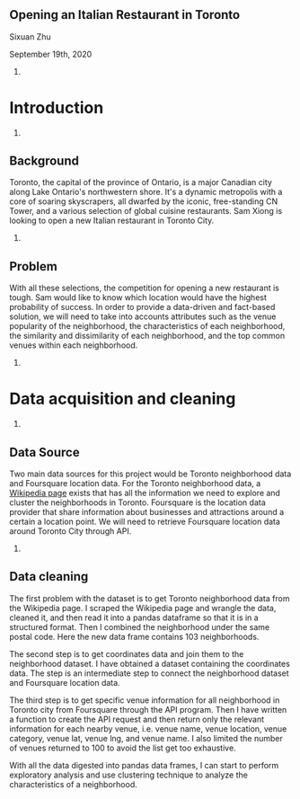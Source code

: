 #
## Opening an Italian Restaurant in Toronto

Sixuan Zhu

September 19th, 2020

1.
# Introduction

  1.
## Background

Toronto, the capital of the province of Ontario, is a major Canadian city along Lake Ontario&#39;s northwestern shore. It&#39;s a dynamic metropolis with a core of soaring skyscrapers, all dwarfed by the iconic, free-standing CN Tower, and a various selection of global cuisine restaurants. Sam Xiong is looking to open a new Italian restaurant in Toronto City.

  1.
## Problem

With all these selections, the competition for opening a new restaurant is tough. Sam would like to know which location would have the highest probability of success. In order to provide a data-driven and fact-based solution, we will need to take into accounts attributes such as the venue popularity of the neighborhood, the characteristics of each neighborhood, the similarity and dissimilarity of each neighborhood, and the top common venues within each neighborhood.

1.
# Data acquisition and cleaning

  1.
## Data Source

Two main data sources for this project would be Toronto neighborhood data and Foursquare location data. For the Toronto neighborhood data, a [Wikipedia page](https://en.wikipedia.org/wiki/List_of_postal_codes_of_Canada:_M) exists that has all the information we need to explore and cluster the neighborhoods in Toronto. Foursquare is the location data provider that share information about businesses and attractions around a certain a location point. We will need to retrieve Foursquare location data around Toronto City through API.

  1.
## Data cleaning

The first problem with the dataset is to get Toronto neighborhood data from the Wikipedia page. I scraped the Wikipedia page and wrangle the data, cleaned it, and then read it into a pandas dataframe so that it is in a structured format. Then I combined the neighborhood under the same postal code. Here the new data frame contains 103 neighborhoods.

The second step is to get coordinates data and join them to the neighborhood dataset. I have obtained a dataset containing the coordinates data. The step is an intermediate step to connect the neighborhood dataset and Foursquare location data.

The third step is to get specific venue information for all neighborhood in Toronto city from Foursquare through the API program. Then I have written a function to create the API request and then return only the relevant information for each nearby venue, i.e. venue name, venue location, venue category, venue lat, venue lng, and venue name. I also limited the number of venues returned to 100 to avoid the list get too exhaustive.

With all the data digested into pandas data frames, I can start to perform exploratory analysis and use clustering technique to analyze the characteristics of a neighborhood.
